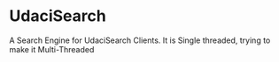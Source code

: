 # UdaciSearch
A Search Engine for UdaciSearch Clients. It is Single threaded, trying to make it Multi-Threaded
